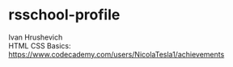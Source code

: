 # rsschool-profile

Ivan Hrushevich  
HTML CSS Basics: https://www.codecademy.com/users/NicolaTesla1/achievements
